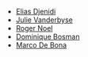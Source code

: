* [Elias Djenidi]()
* [Julie Vanderbyse]()
* [Roger Noel]()
* [Dominique Bosman]()
* [Marco De Bona](https://github.com/AnarionBe)
